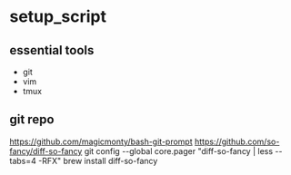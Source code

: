 # setup_script

## essential tools
* git
* vim
* tmux

## git repo
https://github.com/magicmonty/bash-git-prompt
https://github.com/so-fancy/diff-so-fancy
git config --global core.pager "diff-so-fancy | less --tabs=4 -RFX"
brew install diff-so-fancy
